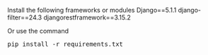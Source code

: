 Install the following frameworks or modules
Django==5.1.1
django-filter==24.3
djangorestframework==3.15.2

<clipboard-copy for="code-block" class="btn">Or use the command</clipboard-copy>
<pre id="code-block">pip install -r requirements.txt</pre>